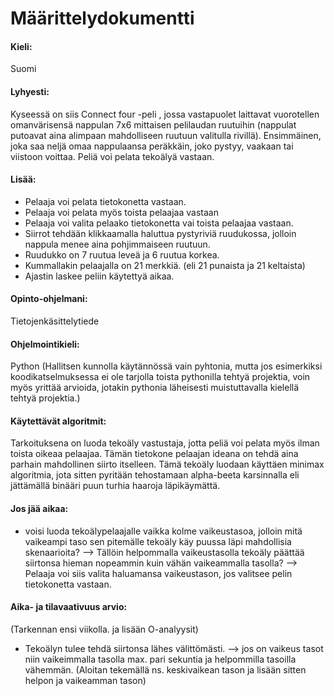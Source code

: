# Määrittelydokumentti

#### Kieli: 
Suomi

#### Lyhyesti:
Kyseessä on siis Connect four -peli , jossa vastapuolet laittavat vuorotellen omanvärisensä nappulan 7x6 mittaisen pelilaudan ruutuihin (nappulat putoavat 
aina alimpaan mahdolliseen ruutuun valitulla rivillä). Ensimmäinen, joka saa neljä omaa nappulaansa peräkkäin, joko pystyy, vaakaan tai viistoon voittaa. Peliä voi pelata tekoälyä vastaan. 

#### Lisää:
- Pelaaja voi pelata tietokonetta vastaan.
- Pelaaja voi pelata myös toista pelaajaa vastaan
- Pelaaja voi valita pelaako tietokonetta vai toista pelaajaa vastaan.
- Siirrot tehdään klikkaamalla haluttua pystyriviä ruudukossa, jolloin nappula menee aina pohjimmaiseen ruutuun.
- Ruudukko on 7 ruutua leveä ja 6 ruutua korkea.
- Kummallakin pelaajalla on 21 merkkiä. (eli 21 punaista ja 21 keltaista)
- Ajastin laskee peliin käytettyä aikaa.

#### Opinto-ohjelmani:
Tietojenkäsittelytiede

#### Ohjelmointikieli:
Python 
(Hallitsen kunnolla käytännössä vain pyhtonia, mutta jos esimerkiksi koodikatselmuksessa ei ole tarjolla toista pythonilla tehtyä projektia, voin myös yrittää arvioida, jotakin pythonia läheisesti muistuttavalla kielellä tehtyä projektia.)

#### Käytettävät algoritmit:
Tarkoituksena on luoda tekoäly vastustaja, jotta peliä voi pelata myös ilman toista oikeaa pelaajaa. Tämän tietokone pelaajan ideana on tehdä aina parhain mahdollinen siirto itselleen. Tämä tekoäly luodaan käyttäen minimax algoritmia, jota sitten pyritään tehostamaan alpha-beeta karsinnalla eli jättämällä binääri puun turhia haaroja läpikäymättä.

#### Jos jää aikaa:
- voisi luoda tekoälypelaajalle vaikka kolme vaikeustasoa, jolloin mitä vaikeampi taso sen pitemälle tekoäly käy puussa läpi mahdollisia skenaarioita?
--> Tällöin helpommalla vaikeustasolla tekoäly päättää siirtonsa hieman nopeammin kuin vähän vaikeammalla tasolla?
--> Pelaaja voi siis valita haluamansa vaikeustason, jos valitsee pelin tietokonetta vastaan.

#### Aika- ja tilavaativuus arvio: 
(Tarkennan ensi viikolla. ja lisään O-analyysit)
- Tekoälyn tulee tehdä siirtonsa lähes välittömästi. 
--> jos on vaikeus tasot niin vaikeimmalla tasolla max. pari sekuntia ja helpommilla tasoilla vähemmän. (Aloitan tekemällä ns. keskivaikean tason ja lisään sitten helpon ja vaikeamman tason)
